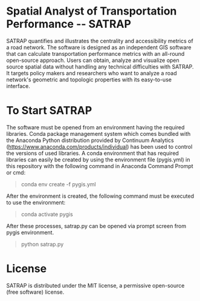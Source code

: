 # Spatial Analyst of Transportation Performance -- SATRAP

SATRAP quantifies and illustrates the centrality and accessibility metrics of a road network. The software is designed as an independent GIS software that can calculate transportation performance metrics with an all-round open-source approach. Users can obtain, analyze and visualize open source spatial data without handling any technical difficulties with SATRAP. It targets policy makers and researchers who want to analyze a road network's geometric and topologic properties with its easy-to-use interface.

# To Start SATRAP

The software must be opened from an environment having the required libraries. Conda package management system which comes bundled with the Anaconda Python distribution provided by Continuum Analytics (https://www.anaconda.com/products/individual) has been used to control the versions of used libraries. A conda environment that has required libraries can easily be created by using the environment file (pygis.yml) in this repository with the following command in Anaconda Command Prompt or cmd:

>conda env create -f pygis.yml

After the environment is created, the following command must be executed to use the environment:

>conda activate pygis

After these processes, satrap.py can be opened via prompt screen from pygis environment.

>python satrap.py

# License

SATRAP is distributed under the MIT license, a permissive open-source (free software) license.
